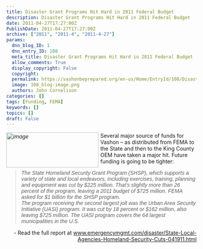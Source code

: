 ```yaml
---
title: Disaster Grant Programs Hit Hard in 2011 Federal Budget
description: Disaster Grant Programs Hit Hard in 2011 Federal Budget
date: 2011-04-27T17:27:00Z
PublishDate: 2011-04-27T17:27:00Z
archive: ["2011", "2011-4", "2011-4-27"]
params:
  dnn_blog_ID: 1
  dnn_entry_ID: 108
  meta_title: Disaster Grant Programs Hit Hard in 2011 Federal Budget
  allow_comments: True
  display_copyright: False
  copyright:
  permalink: https://vashonbeprepared.org/en-us/Home/EntryId/108/Disaster-Grant-Programs-Hit-Hard-in-2011-Federal-Budget
  image: 108_blog-image.png
  authors: John Cornelison
categories: []
tags: [Funding, FEMA]
keywords: []
topics: []
draft: False
---
```


<p><a href="./images/108/Windows-Live-Writer-9736a88fc17e_916B-image_2.png"><em><img title="image" border="0" alt="image" align="left" width="244" height="93" style="background-image: none; border-bottom: 0px; border-left: 0px; margin: 0px 5px 5px 0px; padding-left: 0px; padding-right: 0px; display: inline; float: left; border-top: 0px; border-right: 0px; padding-top: 0px" src="./images/108/Windows-Live-Writer-9736a88fc17e_916B-image_thumb.png" /></em></a>Several major source of funds for Vashon – as distributed from FEMA to the State and then to the King County OEM have taken a major hit. Future funding is going to be tighter:</p>
<blockquote>
<p><em><font face="Arial">The State Homeland Security Grant Program (SHSP), which supports a variety of state and local endeavors, including exercises, training, planning and equipment was cut by $225 million. That’s slightly more than 26 percent of the program, leaving a 2011 budget of $725 million. FEMA asked for $1 billion for the SHSP program. <br />
The program receiving the second largest jolt was the Urban Area Security Initiative (UASI) program. It was cut by 18 percent or $162 million, also leaving $725 million. The UASI program covers the 64 largest municipalities in the U.S.</font></em></p>
</blockquote>
<p align="right">- Read the full report at <a title="http://www.emergencymgmt.com/disaster/State-Local-Agencies-Homeland-Security-Cuts-041911.html" href="http://www.emergencymgmt.com/disaster/State-Local-Agencies-Homeland-Security-Cuts-041911.html">www.emergencymgmt.com/disaster/State-Local-Agencies-Homeland-Security-Cuts-041911.html</a></p>
